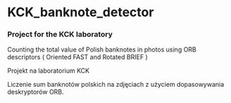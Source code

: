 # KCK_banknote_detector


### Project for the KCK laboratory

Counting the total value of Polish banknotes in photos using ORB descriptors ( Oriented FAST and Rotated BRIEF )




Projekt na laboratorium KCK

Liczenie sum banknotów polskich na zdjęciach z użyciem dopasowywania deskryptorów ORB.


